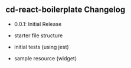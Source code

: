 ## cd-react-boilerplate Changelog
	
- 0.0.1: Initial Release

- starter file structure
- initial tests (using jest)
- sample resource (widget)
